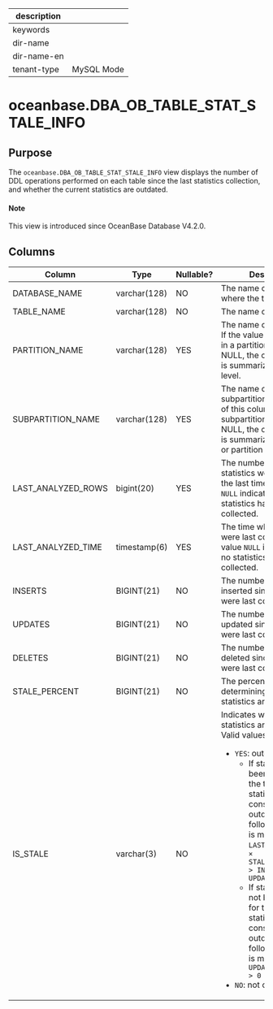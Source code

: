 | description ||
|---|---|
| keywords ||
| dir-name ||
| dir-name-en ||
| tenant-type | MySQL Mode |

# oceanbase.DBA_OB_TABLE_STAT_STALE_INFO

## Purpose

The `oceanbase.DBA_OB_TABLE_STAT_STALE_INFO` view displays the number of DDL operations performed on each table since the last statistics collection, and whether the current statistics are outdated. 

<main id="notice" type='explain'>
  <h4>Note</h4>
  <p>This view is introduced since OceanBase Database V4.2.0. </p>
</main>

## Columns

| **Column** | **Type** | **Nullable?** | **Description** |
| --- | --- | --- | --- |
| DATABASE_NAME | varchar(128) | NO | The name of the database where the table resides. |
| TABLE_NAME | varchar(128) | NO | The name of the table. |
| PARTITION_NAME | varchar(128) | YES | The name of the partition. If the value of this column in a partitioned table is NULL, the current record is summarized at the table level. |
| SUBPARTITION_NAME | varchar(128) | YES | The name of the subpartition. If the value of this column in a subpartitioned table is NULL, the current record is summarized at the table or partition level. |
| LAST_ANALYZED_ROWS | bigint(20) | YES | The number of rows when statistics were collected the last time. The value `NULL` indicates that no statistics have been collected. |
| LAST_ANALYZED_TIME | timestamp(6) | YES | The time when statistics were last collected. The value `NULL` indicates that no statistics have been collected. |
| INSERTS | BIGINT(21) | NO | The number of rows inserted since statistics were last collected. |
| UPDATES | BIGINT(21) | NO | The number of rows updated since statistics were last collected. |
| DELETES | BIGINT(21) | NO | The number of rows deleted since statistics were last collected. |
| STALE_PERCENT | BIGINT(21) | NO | The percentage for determining whether statistics are outdated. |
| IS_STALE | varchar(3) | NO | Indicates whether statistics are outdated. Valid values: <ul><li>`YES`: outdated.<ul><li>If statistics have been collected for the table, the statistics are considered outdated if the following condition is met: `LAST_ANALYZED_ROWS × STALE_PERCENT/100 > INSERTS + UPDATES + DELETES`  </li><li>If statistics have not been collected for the table, the statistics are considered outdated if the following condition is met: `INSERTS + UPDATES + DELETES > 0` </li></ul>  </li><li>`NO`: not outdated. </li></ul> |
